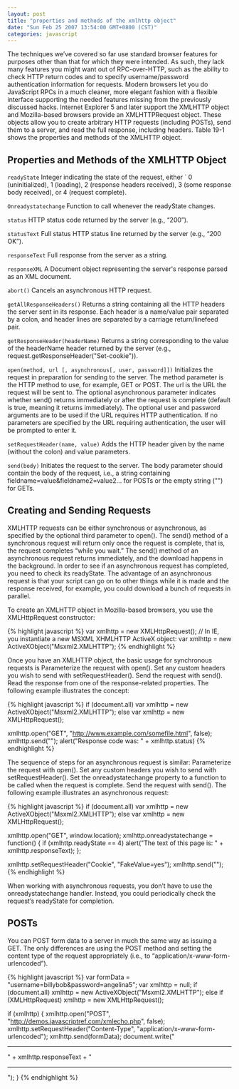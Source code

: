 ```yaml
---
layout: post
title: "properties and methods of the xmlhttp object"
date: "Sun Feb 25 2007 13:54:00 GMT+0800 (CST)"
categories: javascript
---
```


The techniques we’ve covered so far use standard browser features for purposes other than that for which they were intended. As such, they lack many features you might want out of RPC-over-HTTP, such as the ability to check HTTP return codes and to specify username/password authentication information for requests. Modern browsers let you do JavaScript RPCs in a much cleaner, more elegant fashion with a flexible interface supporting the needed features missing from the previously discussed hacks.
Internet Explorer 5 and later support the XMLHTTP object and Mozilla-based browsers provide an XMLHTTPRequest object. These objects allow you to create arbitrary HTTP requests (including POSTs), send them to a server, and read the full response, including headers. Table 19-1 shows the properties and methods of the XMLHTTP object.

Properties and Methods of the XMLHTTP Object
-----

`readyState` Integer indicating the state of the request, either ` 0 (uninitialized), 1 (loading), 2 (response headers received), 3 (some response body received), or 4 (request complete).

`Onreadystatechange` Function to call whenever the readyState changes.

`status` HTTP status code returned by the server (e.g., “200”).

`statusText` Full status HTTP status line returned by the server (e.g., “200 OK”).

`responseText` Full response from the server as a string.

`responseXML` A Document object representing the server's response parsed as an XML document.

`abort()` Cancels an asynchronous HTTP request.

`getAllResponseHeaders()` Returns a string containing all the HTTP headers the server sent in its response. Each header is a name/value pair separated by a colon, and header lines are separated by a carriage return/linefeed pair.

`getResponseHeader(headerName)` Returns a string corresponding to the value of the headerName header returned by the server (e.g., request.getResponseHeader("Set-cookie")).

`open(method, url [, asynchronous[, user, password]])` Initializes the request in preparation for sending to the server. The method parameter is the HTTP method to use, for example, GET or POST. The url is the URL the request will be sent to. The optional asynchronous parameter indicates whether send() returns immediately or after the request is complete (default is true, meaning it returns immediately). The optional user and password arguments are to be used if the URL requires HTTP authentication. If no parameters are specified by the URL requiring authentication, the user will be prompted to enter it.

`setRequestHeader(name, value)` Adds the HTTP header given by the name (without the colon) and value parameters.

`send(body)` Initiates the request to the server. The body parameter should contain the body of the request, i.e., a string containing fieldname=value&fieldname2=value2… for POSTs or the empty string ("") for GETs.

Creating and Sending Requests
-----

XMLHTTP requests can be either synchronous or asynchronous, as specified by the optional third parameter to open(). The send() method of a synchronous request will return only once the request is complete, that is, the request completes “while you wait.” The send() method of an asynchronous request returns immediately, and the download happens in the background. In order to see if an asynchronous request has completed, you need to check its readyState. The advantage of an asynchronous request is that your script can go on to other things while it is made and the response received, for example, you could download a bunch of requests in parallel.

To create an XMLHTTP object in Mozilla-based browsers, you use the XMLHttpRequest constructor:

{% highlight javascript %}
var xmlhttp = new XMLHttpRequest();
// In IE, you instantiate a new MSXML XHMLHTTP ActiveX object:
var xmlhttp = new ActiveXObject("Msxml2.XMLHTTP");
{% endhighlight %}

Once you have an XMLHTTP object, the basic usage for synchronous requests is
Parameterize the request with open().
Set any custom headers you wish to send with setRequestHeader().
Send the request with send().
Read the response from one of the response-related properties.
The following example illustrates the concept:

{% highlight javascript %}
if (document.all)
    var xmlhttp = new ActiveXObject("Msxml2.XMLHTTP");
else
    var xmlhttp = new XMLHttpRequest();

xmlhttp.open("GET", "http://www.example.com/somefile.html", false);
xmlhttp.send("");
alert("Response code was: " + xmlhttp.status)
{% endhighlight %}

The sequence of steps for an asynchronous request is similar:
Parameterize the request with open().
Set any custom headers you wish to send with setRequestHeader().
Set the onreadystatechange property to a function to be called when the request is complete.
Send the request with send().
The following example illustrates an asynchronous request:

{% highlight javascript %}
if (document.all)
    var xmlhttp = new ActiveXObject("Msxml2.XMLHTTP");
else
    var xmlhttp = new XMLHttpRequest();

xmlhttp.open("GET", window.location);
xmlhttp.onreadystatechange = function() {
    if (xmlhttp.readyState == 4)
    alert("The text of this page is: " + xmlhttp.responseText);
};

xmlhttp.setRequestHeader("Cookie", "FakeValue=yes");
xmlhttp.send("");
{% endhighlight %}

When working with asynchronous requests, you don’t have to use the onreadystatechange handler. Instead, you could periodically check the request’s readyState for completion.

POSTs
-----

You can POST form data to a server in much the same way as issuing a GET. The only differences are using the POST method and setting the content type of the request appropriately (i.e., to “application/x-www-form-urlencoded”).

{% highlight javascript %}
var formData = "username=billybob&password=angelina5";
var xmlhttp = null;
if (document.all)
    xmlhttp = new ActiveXObject("Msxml2.XMLHTTP");
else if (XMLHttpRequest)
    xmlhttp = new XMLHttpRequest();

if (xmlhttp) {
    xmlhttp.open("POST", "http://demos.javascriptref.com/xmlecho.php", false);
    xmlhttp.setRequestHeader("Content-Type", "application/x-www-form-urlencoded");
    xmlhttp.send(formData);
    document.write("<hr>" + xmlhttp.responseText + "<hr>");
}
{% endhighlight %}
